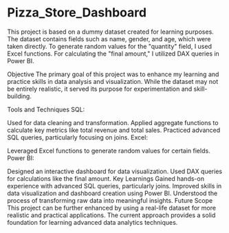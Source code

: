# Pizza_Store_Dashboard
This project is based on a dummy dataset created for learning purposes. The dataset contains fields such as name, gender, and age, which were taken directly. To generate random values for the "quantity" field, I used Excel functions. For calculating the "final amount," I utilized DAX queries in Power BI.

Objective
The primary goal of this project was to enhance my learning and practice skills in data analysis and visualization. While the dataset may not be entirely realistic, it served its purpose for experimentation and skill-building.

Tools and Techniques
SQL:

Used for data cleaning and transformation.
Applied aggregate functions to calculate key metrics like total revenue and total sales.
Practiced advanced SQL queries, particularly focusing on joins.
Excel:

Leveraged Excel functions to generate random values for certain fields.
Power BI:

Designed an interactive dashboard for data visualization.
Used DAX queries for calculations like the final amount.
Key Learnings
Gained hands-on experience with advanced SQL queries, particularly joins.
Improved skills in data visualization and dashboard creation using Power BI.
Understood the process of transforming raw data into meaningful insights.
Future Scope
This project can be further enhanced by using a real-life dataset for more realistic and practical applications. The current approach provides a solid foundation for learning advanced data analytics techniques.

